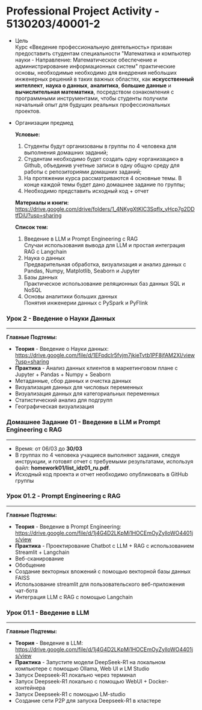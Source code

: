 # Professional Project Activity - 5130203/40001-2  

* Цель   
Курс «Введение профессиональную деятельность» призван предоставить студентам специальности "Математика и компьютер науки - Направление: Математическое обеспечение и администрирование информационных систем" практические основы, необходимые необходимо для внедрения небольших инженерных решений в таких важных областях, как **искусственный интеллект**, **наука о данных**, **аналитика**, **большие данные** и **вычислительная математика**, посредством ознакомления с программными инструментами, чтобы студенты получили начальный опыт для будущих реальных профессиональных проектов.  

* Организации предмед  

  **Условые:**
  1) Студенты будут организованы в группы по 4 человека для выполнения домашних заданий;  
  2) Студентам необходимо будет создать одну «организацию» в Github, объединив учетные записи в одну общую среду для работы с репозиториями домашних заданий;  
  3) На протяжении курса рассматриваются 4 основные темы. В конце каждой темы будет дано домашнее задание по группы;  
  4) Необходимо представить исходный код + отчет  
     
  **Материалы и книги:**  
  https://drive.google.com/drive/folders/1_4NKygXtKlC3Sqflx_yHcp7g2DDtfDiU?usp=sharing   
    
  **Список тем:**  
  1) Введение в LLM и Prompt Engineering с RAG   
  Случаи использования вывода для LLM и простая интеграция RAG с Langchain  
  2) Наука о данных   
  Предварительная обработка, визуализация и анализ данных с Pandas, Numpy, Matplotlib, Seaborn и Jupyter  
  3) Базы данных   
  Практическое использование реляционных баз данных SQL и NoSQL  
  4) Основы аналитики больших данных  
  Понятия инженерии данных с PySpark и PyFlink   
  
### Урок 2 - Введение о Науки Данных   
---------------------------------------
  
**Главные Подтемы:**   
  * **Теория** - Введение о Науки данных: https://drive.google.com/file/d/1EFpdcIr5fvjm7jkieTvtb1PF8jfAM2XI/view?usp=sharing  
  * **Практика** - Анализ данных клиентов в маркетинговом плане c Jupyter + Pandas + Numpy + Seaborn  
  * Метаданные, сбор данных и очистка данных   
  * Визуализация данных для числовых переменных   
  * Визуализация данных для категориальных переменных  
  * Статистический анализ для подгрупп  
  * Географическая визуализация  
    
### Домашнее Задание 01 - Введение в LLM и Prompt Engineering с RAG  
---------------------------------------------------------------------    
* Время: от 06/03 до **30/03**   
* В группах по 4 человека учащиеся выполняют задания, следуя инструкции, и готовят отчет с требуемыми результатами, используя файл: **homework01/list_idz01_ru.pdf**.  
* Исходный код проекта и отчет необходимо опубликовать в GitHub группы  
   
### Урок 01.2 - Prompt Engineering с RAG   
------------------------------------------  
  
**Главные Подтемы:**  
  * **Теория** - Введение в Prompt Engineering: https://drive.google.com/file/d/1j4G4D2LKpMi1HOCEmOyZylloWO4401js/view  
  * **Практика** - Проектирование Chatbot с LLM + RAG с использованием Streamlit + Langchain  
  * Веб-сканирование  
  * Обобщение  
  * Создание векторных вложений с помощью векторной базы данных FAISS  
  * Использование streamlit для пользовательского веб-приложения чат-бота  
  * Интеграция LLM с RAG с помощью Langchain  
  
### Урок 01.1 - Введение в LLM  
---------------------------------  
  
**Главные Подтемы:**   
  * **Теория** - Введение в LLM: https://drive.google.com/file/d/1j4G4D2LKpMi1HOCEmOyZylloWO4401js/view  
  * **Практика** - Запустите модели DeepSeek-R1 на локальном компьютере с помощью Ollama, Web UI и LM Studio  
  * Запуск Deepseek-R1 локально через терминал  
  * Запуск Deepseek-R1 локально с помощью WebUI + Docker-контейнера   
  * Запуск Deepseek-R1 с помощью LM-studio  
  * Создание сети P2P для запуска Deepseek-R1 в кластере   

